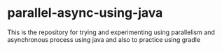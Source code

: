 # parallel-async-using-java
This is the repository for trying and experimenting 
using parallelism and asynchronous process using java and
also to practice using gradle
